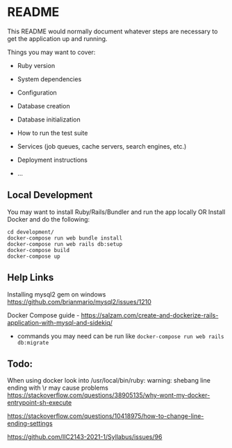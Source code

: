 # README

This README would normally document whatever steps are necessary to get the
application up and running.

Things you may want to cover:

* Ruby version

* System dependencies

* Configuration

* Database creation

* Database initialization

* How to run the test suite

* Services (job queues, cache servers, search engines, etc.)

* Deployment instructions

* ...


## Local Development
You may want to install Ruby/Rails/Bundler and run the app locally
OR
Install Docker and do the following:
```
cd development/
docker-compose run web bundle install
docker-compose run web rails db:setup
docker-compose build
docker-compose up
```

## Help Links

Installing mysql2 gem on windows https://github.com/brianmario/mysql2/issues/1210

Docker Compose guide - https://salzam.com/create-and-dockerize-rails-application-with-mysql-and-sidekiq/
- commands you may need can be run like `docker-compose run web rails db:migrate`


## Todo: 
When using docker look into /usr/local/bin/ruby: warning: shebang line ending with \r may cause problems
https://stackoverflow.com/questions/38905135/why-wont-my-docker-entrypoint-sh-execute

https://stackoverflow.com/questions/10418975/how-to-change-line-ending-settings

https://github.com/IIC2143-2021-1/Syllabus/issues/96
